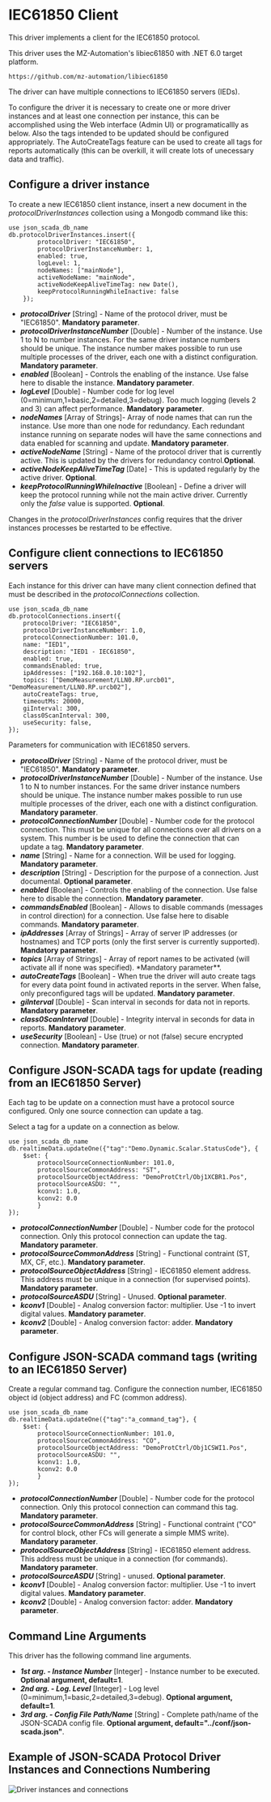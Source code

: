 # IEC61850 Client

This driver implements a client for the IEC61850 protocol.

This driver uses the MZ-Automation's libiec61850 with .NET 6.0 target platform.

    https://github.com/mz-automation/libiec61850

The driver can have multiple connections to IEC61850 servers (IEDs).

To configure the driver it is necessary to create one or more driver instances and at least one connection per instance, this can be accomplished using the Web interface (Admin UI) or programaticallly as below. Also the tags intended to be updated should be configured appropriately. The AutoCreateTags feature can be used to create all tags for reports automatically (this can be overkill, it will create lots of unecessary data and traffic).

## Configure a driver instance

To create a new IEC61850 client instance, insert a new document in the _protocolDriverInstances_ collection using a Mongodb command like this:

    use json_scada_db_name
    db.protocolDriverInstances.insert({
            protocolDriver: "IEC61850",
            protocolDriverInstanceNumber: 1,
            enabled: true,
            logLevel: 1,
            nodeNames: ["mainNode"],
            activeNodeName: "mainNode",
            activeNodeKeepAliveTimeTag: new Date(),
            keepProtocolRunningWhileInactive: false
        });

- _**protocolDriver**_ [String] - Name of the protocol driver, must be "IEC61850". **Mandatory parameter**.
- _**protocolDriverInstanceNumber**_ [Double] - Number of the instance. Use 1 to N to number instances. For the same driver instance numbers should be unique. The instance number makes possible to run use multiple processes of the driver, each one with a distinct configuration. **Mandatory parameter**.
- _**enabled**_ [Boolean] - Controls the enabling of the instance. Use false here to disable the instance. **Mandatory parameter**.
- _**logLevel**_ [Double] - Number code for log level (0=minimum,1=basic,2=detailed,3=debug). Too much logging (levels 2 and 3) can affect performance. **Mandatory parameter**.
- _**nodeNames**_ [Array of Strings]- Array of node names that can run the instance. Use more than one node for redundancy. Each redundant instance running on separate nodes will have the same connections and data enabled for scanning and update. **Mandatory parameter**.
- _**activeNodeName**_ [String] - Name of the protocol driver that is currently active. This is updated by the drivers for redundancy control.**Optional**.
- _**activeNodeKeepAliveTimeTag**_ [Date] - This is updated regularly by the active driver. **Optional**.
- _**keepProtocolRunningWhileInactive**_ [Boolean] - Define a driver will keep the protocol running while not the main active driver. Currently only the _false_ value is supported. **Optional**.

Changes in the _protocolDriverInstances_ config requires that the driver instances processes be restarted to be effective.

## Configure client connections to IEC61850 servers

Each instance for this driver can have many client connection defined that must be described in the _protocolConnections_ collection.

    use json_scada_db_name
    db.protocolConnections.insert({
        protocolDriver: "IEC61850",
        protocolDriverInstanceNumber: 1.0,
        protocolConnectionNumber: 101.0,
        name: "IED1",
        description: "IED1 - IEC61850",
        enabled: true,
        commandsEnabled: true,
        ipAddresses: ["192.168.0.10:102"],
        topics: ["DemoMeasurement/LLN0.RP.urcb01", "DemoMeasurement/LLN0.RP.urcb02"],
        autoCreateTags: true,
        timeoutMs: 20000,
        giInterval: 300,
        class0ScanInterval: 300,
        useSecurity: false,
    });

Parameters for communication with IEC61850 servers.

- _**protocolDriver**_ [String] - Name of the protocol driver, must be "IEC61850". **Mandatory parameter**.
- _**protocolDriverInstanceNumber**_ [Double] - Number of the instance. Use 1 to N to number instances. For the same driver instance numbers should be unique. The instance number makes possible to run use multiple processes of the driver, each one with a distinct configuration. **Mandatory parameter**.
- _**protocolConnectionNumber**_ [Double] - Number code for the protocol connection. This must be unique for all connections over all drivers on a system. This number is be used to define the connection that can update a tag. **Mandatory parameter**.
- _**name**_ [String] - Name for a connection. Will be used for logging. **Mandatory parameter**.
- _**description**_ [String] - Description for the purpose of a connection. Just documental. **Optional parameter**.
- _**enabled**_ [Boolean] - Controls the enabling of the connection. Use false here to disable the connection. **Mandatory parameter**.
- _**commandsEnabled**_ [Boolean] - Allows to disable commands (messages in control direction) for a connection. Use false here to disable commands. **Mandatory parameter**.
- _**ipAddresses**_ [Array of Strings] - Array of server IP addresses (or hostnames) and TCP ports (only the first server is currently supported). **Mandatory parameter**.
- _**topics**_ [Array of Strings] - Array of report names to be activated (will activate all if none was specified). \*Mandatory parameter\*\*.
- _**autoCreateTags**_ [Boolean] - When true the driver will auto create tags for every data point found in activated reports in the server. When false, only preconfigured tags will be updated. **Mandatory parameter**.
- _**giInterval**_ [Double] - Scan interval in seconds for data not in reports. **Mandatory parameter**.
- _**class0ScanInterval**_ [Double] - Integrity interval in seconds for data in reports. **Mandatory parameter**.
- _**useSecurity**_ [Boolean] - Use (true) or not (false) secure encrypted connection. **Mandatory parameter**.

## Configure JSON-SCADA tags for update (reading from an IEC61850 Server)

Each tag to be update on a connection must have a protocol source configured. Only one source connection can update a tag.

Select a tag for a update on a connection as below.

    use json_scada_db_name
    db.realtimeData.updateOne({"tag":"Demo.Dynamic.Scalar.StatusCode"}, {
        $set: {
            protocolSourceConnectionNumber: 101.0,
            protocolSourceCommonAddress: "ST",
            protocolSourceObjectAddress: "DemoProtCtrl/Obj1XCBR1.Pos",
            protocolSourceASDU: "",
            kconv1: 1.0,
            kconv2: 0.0
            }
    });

- _**protocolConnectionNumber**_ [Double] - Number code for the protocol connection. Only this protocol connection can update the tag. **Mandatory parameter**.
- _**protocolSourceCommonAddress**_ [String] - Functional contraint (ST, MX, CF, etc.). **Mandatory parameter**.
- _**protocolSourceObjectAddress**_ [String] - IEC61850 element address. This address must be unique in a connection (for supervised points). **Mandatory parameter**.
- _**protocolSourceASDU**_ [String] - Unused. **Optional parameter**.
- _**kconv1**_ [Double] - Analog conversion factor: multiplier. Use -1 to invert digital values. **Mandatory parameter**.
- _**kconv2**_ [Double] - Analog conversion factor: adder. **Mandatory parameter**.

## Configure JSON-SCADA command tags (writing to an IEC61850 Server)

Create a regular command tag. Configure the connection number, IEC61850 object id (object address) and FC (common address).

    use json_scada_db_name
    db.realtimeData.updateOne({"tag":"a_command_tag"}, {
        $set: {
            protocolSourceConnectionNumber: 101.0,
            protocolSourceCommonAddress: "CO",
            protocolSourceObjectAddress: "DemoProtCtrl/Obj1CSWI1.Pos",
            protocolSourceASDU: "",
            kconv1: 1.0,
            kconv2: 0.0
            }
    });

- _**protocolConnectionNumber**_ [Double] - Number code for the protocol connection. Only this protocol connection can command this tag. **Mandatory parameter**.
- _**protocolSourceCommonAddress**_ [String] - Functional contraint ("CO" for control block, other FCs will generate a simple MMS write). **Mandatory parameter**.
- _**protocolSourceObjectAddress**_ [String] - IEC61850 element address. This address must be unique in a connection (for commands). **Mandatory parameter**.
- _**protocolSourceASDU**_ [String] - unused. **Optional parameter**.
- _**kconv1**_ [Double] - Analog conversion factor: multiplier. Use -1 to invert digital values. **Mandatory parameter**.
- _**kconv2**_ [Double] - Analog conversion factor: adder. **Mandatory parameter**.

## Command Line Arguments

This driver has the following command line arguments.

- _**1st arg. - Instance Number**_ [Integer] - Instance number to be executed. **Optional argument, default=1**.
- _**2nd arg. - Log. Level**_ [Integer] - Log level (0=minimum,1=basic,2=detailed,3=debug). **Optional argument, default=1**.
- _**3rd arg. - Config File Path/Name**_ [String] - Complete path/name of the JSON-SCADA config file. **Optional argument, default="../conf/json-scada.json"**.

## Example of JSON-SCADA Protocol Driver Instances and Connections Numbering

![Driver instances and connections](https://github.com/riclolsen/json-scada/raw/master/docs/JSON-SCADA_Connections.png 'Driver Instances and Connections Numbering')
